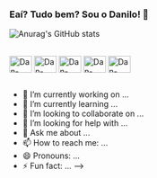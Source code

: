 ### Eaí? Tudo bem? Sou o Danilo! 👋

![Anurag's GitHub stats](https://github-readme-stats.vercel.app/api?username=DaniloNMachado&count_private=true&theme=midnight-purple)


<div style="display: inline_block"><br>
<img align="center" alt="Dan-Css" height="30" width="40" src="https://cdn.jsdelivr.net/gh/devicons/devicon/icons/css3/css3-original.svg" />
<img align="center" alt="Dan-Html5" height="30" width="40" src="https://cdn.jsdelivr.net/gh/devicons/devicon/icons/html5/html5-original.svg" />
<img align="center" alt="Dan-Javascript" height="30" width="40" src="https://cdn.jsdelivr.net/gh/devicons/devicon/icons/javascript/javascript-original.svg" />
<img align="center" alt="Dan-Nodejs" height="30" width="40" src="https://cdn.jsdelivr.net/gh/devicons/devicon/icons/nodejs/nodejs-original.svg" />
<img align="center" alt="Dan-Vscode" height="30" width="40" src="https://cdn.jsdelivr.net/gh/devicons/devicon/icons/vscode/vscode-original.svg" />

</div>

##

- 🔭 I’m currently working on ...
- 🌱 I’m currently learning ...
- 👯 I’m looking to collaborate on ...
- 🤔 I’m looking for help with ...
- 💬 Ask me about ...
- 📫 How to reach me: ...
- 😄 Pronouns: ...
- ⚡ Fun fact: ...
-->
